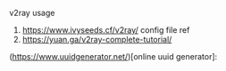 v2ray usage

1. https://www.ivyseeds.cf/v2ray/  config file ref
2. https://yuan.ga/v2ray-complete-tutorial/  


(https://www.uuidgenerator.net/)[online uuid generator]: 

